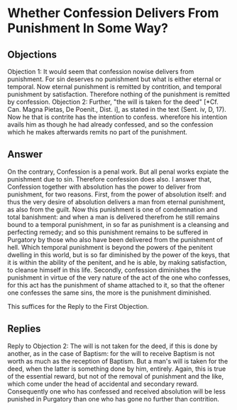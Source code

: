 # Whether Confession Delivers From Punishment In Some Way?
## Objections
Objection 1: It would seem that confession nowise delivers from punishment. For sin deserves no punishment but what is either eternal or temporal. Now eternal punishment is remitted by contrition, and temporal punishment by satisfaction. Therefore nothing of the punishment is remitted by confession.
Objection 2: Further, "the will is taken for the deed" [*Cf. Can. Magna Pietas, De Poenit., Dist. i], as stated in the text (Sent. iv, D, 17). Now he that is contrite has the intention to confess. wherefore his intention avails him as though he had already confessed, and so the confession which he makes afterwards remits no part of the punishment.
## Answer
On the contrary, Confession is a penal work. But all penal works expiate the punishment due to sin. Therefore confession does also.
I answer that, Confession together with absolution has the power to deliver from punishment, for two reasons. First, from the power of absolution itself: and thus the very desire of absolution delivers a man from eternal punishment, as also from the guilt. Now this punishment is one of condemnation and total banishment: and when a man is delivered therefrom he still remains bound to a temporal punishment, in so far as punishment is a cleansing and perfecting remedy; and so this punishment remains to be suffered in Purgatory by those who also have been delivered from the punishment of hell. Which temporal punishment is beyond the powers of the penitent dwelling in this world, but is so far diminished by the power of the keys, that it is within the ability of the penitent, and he is able, by making satisfaction, to cleanse himself in this life. Secondly, confession diminishes the punishment in virtue of the very nature of the act of the one who confesses, for this act has the punishment of shame attached to it, so that the oftener one confesses the same sins, the more is the punishment diminished.

This suffices for the Reply to the First Objection.
## Replies
Reply to Objection 2: The will is not taken for the deed, if this is done by another, as in the case of Baptism: for the will to receive Baptism is not worth as much as the reception of Baptism. But a man's will is taken for the deed, when the latter is something done by him, entirely. Again, this is true of the essential reward, but not of the removal of punishment and the like, which come under the head of accidental and secondary reward. Consequently one who has confessed and received absolution will be less punished in Purgatory than one who has gone no further than contrition.